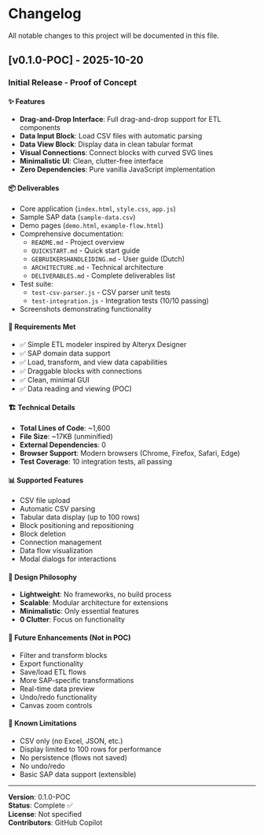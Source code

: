 # Changelog

All notable changes to this project will be documented in this file.

## [v0.1.0-POC] - 2025-10-20

### Initial Release - Proof of Concept

#### ✨ Features
- **Drag-and-Drop Interface**: Full drag-and-drop support for ETL components
- **Data Input Block**: Load CSV files with automatic parsing
- **Data View Block**: Display data in clean tabular format
- **Visual Connections**: Connect blocks with curved SVG lines
- **Minimalistic UI**: Clean, clutter-free interface
- **Zero Dependencies**: Pure vanilla JavaScript implementation

#### 📦 Deliverables
- Core application (`index.html`, `style.css`, `app.js`)
- Sample SAP data (`sample-data.csv`)
- Demo pages (`demo.html`, `example-flow.html`)
- Comprehensive documentation:
  - `README.md` - Project overview
  - `QUICKSTART.md` - Quick start guide
  - `GEBRUIKERSHANDLEIDING.md` - User guide (Dutch)
  - `ARCHITECTURE.md` - Technical architecture
  - `DELIVERABLES.md` - Complete deliverables list
- Test suite:
  - `test-csv-parser.js` - CSV parser unit tests
  - `test-integration.js` - Integration tests (10/10 passing)
- Screenshots demonstrating functionality

#### 🎯 Requirements Met
- ✅ Simple ETL modeler inspired by Alteryx Designer
- ✅ SAP domain data support
- ✅ Load, transform, and view data capabilities
- ✅ Draggable blocks with connections
- ✅ Clean, minimal GUI
- ✅ Data reading and viewing (POC)

#### 🏗️ Technical Details
- **Total Lines of Code**: ~1,600
- **File Size**: ~17KB (unminified)
- **External Dependencies**: 0
- **Browser Support**: Modern browsers (Chrome, Firefox, Safari, Edge)
- **Test Coverage**: 10 integration tests, all passing

#### 📊 Supported Features
- CSV file upload
- Automatic CSV parsing
- Tabular data display (up to 100 rows)
- Block positioning and repositioning
- Block deletion
- Connection management
- Data flow visualization
- Modal dialogs for interactions

#### 🎨 Design Philosophy
- **Lightweight**: No frameworks, no build process
- **Scalable**: Modular architecture for extensions
- **Minimalistic**: Only essential features
- **0 Clutter**: Focus on functionality

#### 🔮 Future Enhancements (Not in POC)
- Filter and transform blocks
- Export functionality
- Save/load ETL flows
- More SAP-specific transformations
- Real-time data preview
- Undo/redo functionality
- Canvas zoom controls

#### 📝 Known Limitations
- CSV only (no Excel, JSON, etc.)
- Display limited to 100 rows for performance
- No persistence (flows not saved)
- No undo/redo
- Basic SAP data support (extensible)

---

**Version**: 0.1.0-POC  
**Status**: Complete ✅  
**License**: Not specified  
**Contributors**: GitHub Copilot
